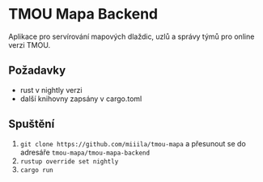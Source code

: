 # TMOU Mapa Backend

Aplikace pro servírování mapových dlaždic, uzlů a správy týmů pro online verzi TMOU.

## Požadavky

- rust v nightly verzi 
- další knihovny zapsány v cargo.toml

## Spuštění

1. `git clone https://github.com/miiila/tmou-mapa` a přesunout se do adresáře `tmou-mapa/tmou-mapa-backend`
2. `rustup override set nightly` 
3. `cargo run` 
